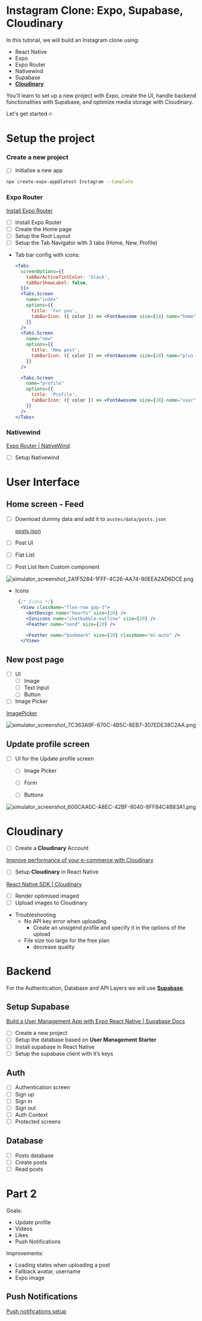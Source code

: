 # Instagram Clone: Expo, Supabase, Cloudinary

In this tutorial, we will build an Instagram clone using:

- React Native
- Expo
- Expo Router
- Nativewind
- Supabase
- [**Cloudinary**](https://cld.media/notjustdev)

You'll learn to set up a new project with Expo, create the UI, handle backend functionalities with Supabase, and optimize media storage with Cloudinary. 

Let's get started 🔥

# Setup the project

### Create a new project

- [ ]  Initialise a new app

```bash
npx create-expo-app@latest Instagram --tamplate
```

### Expo Router

[Install Expo Router](https://docs.expo.dev/router/installation/#manual-installation)

- [ ]  Install Expo Router
- [ ]  Create the Home page
- [ ]  Setup the Root Layout
- [ ]  Setup the Tab Navigator with 3 tabs (Home, New, Profile)
- Tab bar config with icons:
    
    ```jsx
    <Tabs
      screenOptions={{
        tabBarActiveTintColor: 'black',
        tabBarShowLabel: false,
      }}>
      <Tabs.Screen
        name="index"
        options={{
          title: 'For you',
          tabBarIcon: ({ color }) => <FontAwesome size={28} name="home" color={color} />,
        }}
      />
      <Tabs.Screen
        name="new"
        options={{
          title: 'New post',
          tabBarIcon: ({ color }) => <FontAwesome size={28} name="plus-square-o" color={color} />,
        }}
      />
    
      <Tabs.Screen
        name="profile"
        options={{
          title: 'Profile',
          tabBarIcon: ({ color }) => <FontAwesome size={28} name="user" color={color} />,
        }}
      />
    </Tabs>
    ```
    

### Nativewind

[Expo Router | NativeWind](https://www.nativewind.dev/v4/getting-started/expo-router)

- [ ]  Setup Nativewind

# User Interface

## Home screen - Feed

- [ ]  Download dummy data and add it to `asstes/data/posts.json`
    
    [posts.json](https://prod-files-secure.s3.us-west-2.amazonaws.com/dd86c3cc-2d0e-4342-9493-40201a875875/efa7b56f-2704-487a-950b-c23a6c46b185/posts.json)
    
- [ ]  Post UI
- [ ]  Flat List
- [ ]  Post List Item Custom component

![simulator_screenshot_2A1F5284-1FFF-4C26-AA74-90EEA2AD6DCE.png](https://prod-files-secure.s3.us-west-2.amazonaws.com/dd86c3cc-2d0e-4342-9493-40201a875875/9e06441a-c701-43b1-a585-b3827e17ca9a/simulator_screenshot_2A1F5284-1FFF-4C26-AA74-90EEA2AD6DCE.png)

- Icons
    
    ```jsx
     {/* Icons */}
      <View className="flex-row gap-3">
        <AntDesign name="hearto" size={20} />
        <Ionicons name="chatbubble-outline" size={20} />
        <Feather name="send" size={20} />
    
        <Feather name="bookmark" size={20} className="ml-auto" />
      </View>
    ```
    

## New post page

- [ ]  UI
    - [ ]  Image
    - [ ]  Text Input
    - [ ]  Button
- [ ]  Image Picker

[ImagePicker](https://docs.expo.dev/versions/latest/sdk/imagepicker/)

![simulator_screenshot_7C363A9F-670C-4B5C-8EB7-307EDE38C2AA.png](https://prod-files-secure.s3.us-west-2.amazonaws.com/dd86c3cc-2d0e-4342-9493-40201a875875/4e565c92-2fb1-4465-95d4-2b769f31f362/simulator_screenshot_7C363A9F-670C-4B5C-8EB7-307EDE38C2AA.png)

## Update profile screen

- [ ]  UI for the Update profile screen
    - [ ]  Image Picker
    - [ ]  Form
    - [ ]  Buttons
    

![simulator_screenshot_600CAA0C-A8EC-42BF-8040-8FF84C4B83A1.png](https://prod-files-secure.s3.us-west-2.amazonaws.com/dd86c3cc-2d0e-4342-9493-40201a875875/f77a5796-39dc-4594-89f9-779df768852b/simulator_screenshot_600CAA0C-A8EC-42BF-8040-8FF84C4B83A1.png)

# Cloudinary

- [ ]  Create a **Cloudinary** Account

[Improve performance of your e-commerce with Cloudinary](https://t.co/ktRcFczQVg)

- [ ]  Setup **Cloudinary** in React Native

[React Native SDK | Cloudinary](https://t.co/8zR1ZjqT8Y)

- [ ]  Render optimised imaged
- [ ]  Upload images to Cloudinary
- Troubleshooting
    - No API key error when uploading
        - Create an unsigend profile and specify it in the options of the upload
    - File size too large for the free plan
        - decrease quality

# Backend

For the Authentication, Database and API Layers we will use [**Supabase**](https://supabase.com/).

## Setup Supabase

[Build a User Management App with Expo React Native | Supabase Docs](https://supabase.com/docs/guides/getting-started/tutorials/with-expo-react-native)

- [ ]  Create a new project
- [ ]  Setup the database based on **User Management Starter**
- [ ]  Install supabase in React Native
- [ ]  Setup the supabase client with it’s keys

## Auth

- [ ]  Authentication screen
- [ ]  Sign up
- [ ]  Sign in
- [ ]  Sign out
- [ ]  Auth Context
- [ ]  Protected screens

## Database

- [ ]  Posts database
- [ ]  Create posts
- [ ]  Read posts

# Part 2

Goals:

- Update profile
- Videos
- Likes
- Push Notifications

Improvements:

- Loading states when uploading a post
- Fallback avatar, username
- Expo image

## Push Notifications

[Push notifications setup](https://docs.expo.dev/push-notifications/push-notifications-setup/#configure-projectid)

